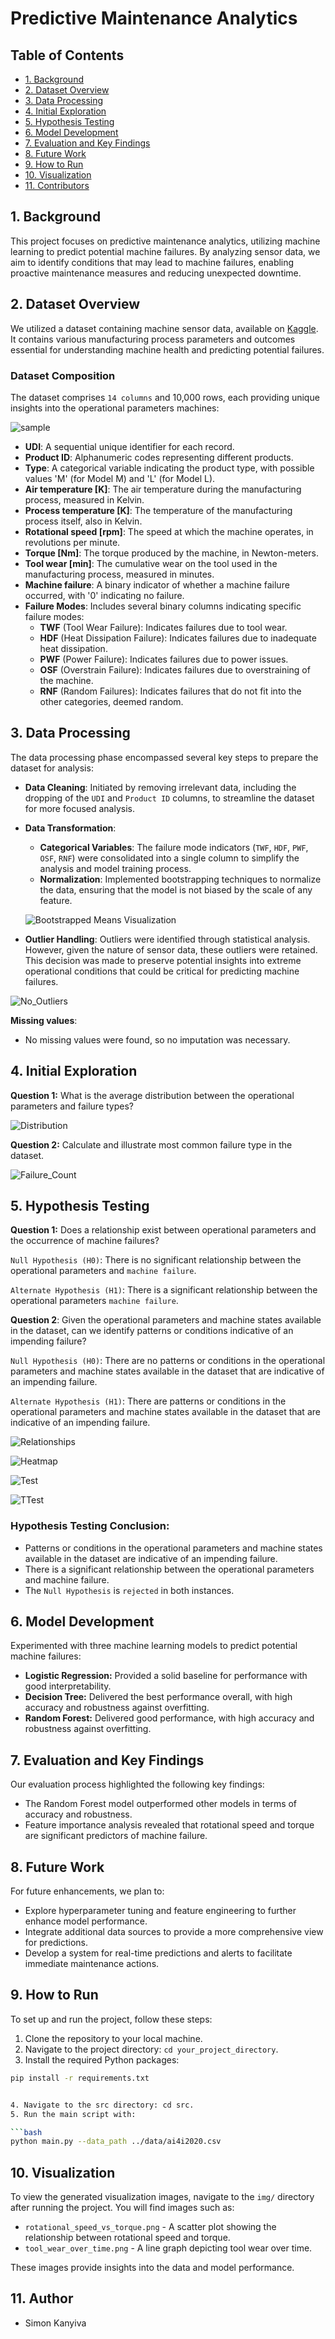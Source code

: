 # Predictive Maintenance Analytics


</a>

## Table of Contents

- [1. Background](#1-background)
- [2. Dataset Overview](#2-dataset-overview)
- [3. Data Processing](#3-data-processing)
- [4. Initial Exploration](#4-initial-exploration)
- [5. Hypothesis Testing](#5-hypothesis-testing)
- [6. Model Development](#6-model-development)
- [7. Evaluation and Key Findings](#7-evaluation-and-key-findings)
- [8. Future Work](#8-future-work)
- [9. How to Run](#9-how-to-run)
- [10. Visualization](#10-visualization)
- [11. Contributors](#11-contributors)

## 1. Background

This project focuses on predictive maintenance analytics, utilizing machine learning to predict potential machine failures. By analyzing sensor data, we aim to identify conditions that may lead to machine failures, enabling proactive maintenance measures and reducing unexpected downtime.

## 2. Dataset Overview

We utilized a dataset containing machine sensor data, available on [Kaggle](https://www.kaggle.com/datasets/stephanmatzka/predictive-maintenance-dataset-ai4i-2020/data).  It contains various manufacturing process parameters and outcomes essential for understanding machine health and predicting potential failures.

### Dataset Composition

The dataset comprises `14 columns` and 10,000 rows, each providing unique insights into the operational parameters machines:

![sample](/img/pred_df_head.png)

- **UDI**: A sequential unique identifier for each record.
- **Product ID**: Alphanumeric codes representing different products.
- **Type**: A categorical variable indicating the product type, with possible values 'M' (for Model M) and 'L' (for Model L).
- **Air temperature [K]**: The air temperature during the manufacturing process, measured in Kelvin.
- **Process temperature [K]**: The temperature of the manufacturing process itself, also in Kelvin.
- **Rotational speed [rpm]**: The speed at which the machine operates, in revolutions per minute.
- **Torque [Nm]**: The torque produced by the machine, in Newton-meters.
- **Tool wear [min]**: The cumulative wear on the tool used in the manufacturing process, measured in minutes.
- **Machine failure**: A binary indicator of whether a machine failure occurred, with '0' indicating no failure.
- **Failure Modes**: Includes several binary columns indicating specific failure modes:
  - **TWF** (Tool Wear Failure): Indicates failures due to tool wear.
  - **HDF** (Heat Dissipation Failure): Indicates failures due to inadequate heat dissipation.
  - **PWF** (Power Failure): Indicates failures due to power issues.
  - **OSF** (Overstrain Failure): Indicates failures due to overstraining of the machine.
  - **RNF** (Random Failures): Indicates failures that do not fit into the other categories, deemed random.

## 3. Data Processing

The data processing phase encompassed several key steps to prepare the dataset for analysis:

- **Data Cleaning**: Initiated by removing irrelevant data, including the dropping of the `UDI` and `Product ID` columns, to streamline the dataset for more focused analysis.

- **Data Transformation**: 
  - **Categorical Variables**: The failure mode indicators (`TWF`, `HDF`, `PWF`, `OSF`, `RNF`) were consolidated into a single column to simplify the analysis and model training process.
  - **Normalization**: Implemented bootstrapping techniques to normalize the data, ensuring that the model is not biased by the scale of any feature.

  ![Bootstrapped Means Visualization](/img/bootstrapped_means1.png)

- **Outlier Handling**: Outliers were identified through statistical analysis. However, given the nature of sensor data, these outliers were retained. This decision was made to preserve potential insights into extreme operational conditions that could be critical for predicting machine failures.

![No_Outliers](/img/boxplots.png)

**Missing values**:

- No missing values were found, so no imputation was necessary.

## 4. Initial Exploration

**Question 1:** What is the average distribution between the operational parameters and failure types?

![Distribution](/img/failure_type_counts.png)

**Question 2:** Calculate and illustrate most common failure type in the dataset.

![Failure_Count](/img/failure_distributions.png)

## 5. Hypothesis Testing

**Question 1:** Does a relationship exist between operational parameters and the occurrence of machine failures?

`Null Hypothesis (H0)`: There is no significant relationship between the operational parameters and `machine failure`.

`Alternate Hypothesis (H1)`: There is a significant relationship between the operational parameters `machine failure`.

**Question 2**: Given the operational parameters and machine states available in the dataset, can we identify patterns or conditions indicative of an impending failure?

`Null Hypothesis (H0)`: There are no patterns or conditions in the operational parameters and machine states available in the dataset that are indicative of an impending failure.

`Alternate Hypothesis (H1)`: There are patterns or conditions in the operational parameters and machine states available in the dataset that are indicative of an impending failure.

![Relationships](/img/pairplot_ops_params1.png)

![Heatmap](/img/corr_matrix1.png)


![Test](/img/mannwhitneyu_test.png)

![TTest](/img/ttest.png)

### Hypothesis Testing Conclusion:

- Patterns or conditions in the operational parameters and machine states available in the dataset are indicative of an impending failure.
- There is a significant relationship between the operational parameters and machine failure.
- The `Null Hypothesis` is `rejected` in both instances.

## 6. Model Development

Experimented with three machine learning models to predict potential machine failures:

- **Logistic Regression:** Provided a solid baseline for performance with good interpretability.
- **Decision Tree:** Delivered the best performance overall, with high accuracy and robustness against overfitting.
- **Random Forest:** Delivered good performance, with high accuracy and robustness against overfitting.

## 7. Evaluation and Key Findings

Our evaluation process highlighted the following key findings:

- The Random Forest model outperformed other models in terms of accuracy and robustness.
- Feature importance analysis revealed that rotational speed and torque are significant predictors of machine failure.

## 8. Future Work

For future enhancements, we plan to:

- Explore hyperparameter tuning and feature engineering to further enhance model performance.
- Integrate additional data sources to provide a more comprehensive view for predictions.
- Develop a system for real-time predictions and alerts to facilitate immediate maintenance actions.

## 9. How to Run

To set up and run the project, follow these steps:

1. Clone the repository to your local machine.
2. Navigate to the project directory: `cd your_project_directory`.
3. Install the required Python packages:

```bash
pip install -r requirements.txt


4. Navigate to the src directory: cd src.
5. Run the main script with:

```bash
python main.py --data_path ../data/ai4i2020.csv
```

## 10. Visualization

To view the generated visualization images, navigate to the `img/` directory after running the project. You will find images such as:

- `rotational_speed_vs_torque.png` - A scatter plot showing the relationship between rotational speed and torque.
- `tool_wear_over_time.png` - A line graph depicting tool wear over time.

These images provide insights into the data and model performance.

## 11. Author

- Simon Kanyiva
